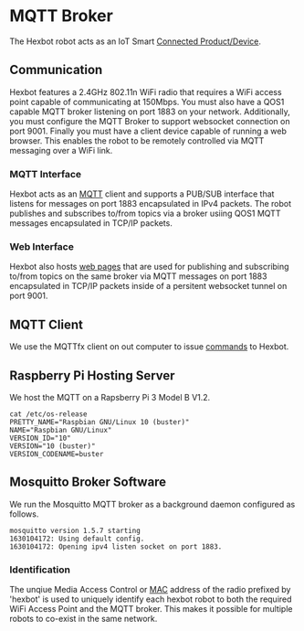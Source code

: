 # MQTT Broker

The Hexbot robot acts as an IoT Smart [Connected Product/Device](https://en.wikipedia.org/wiki/Smart_device).

## Communication
Hexbot features a 2.4GHz 802.11n WiFi radio that requires a WiFi access point capable of communicating at 150Mbps. You must also have a QOS1 capable MQTT broker listening on port 1883 on your network. Additionally, you must configure the MQTT Broker to support websocket connection on port 9001. Finally you must have a client device capable of running a web browser. This enables the robot to be remotely controlled via MQTT messaging over a WiFi link.

### MQTT Interface
Hexbot acts as an [MQTT](https://en.wikipedia.org/wiki/MQTT) client and supports a PUB/SUB interface that listens for messages on port 1883 encapsulated in IPv4 packets. The robot publishes and subscribes to/from topics via a broker usiing QOS1 MQTT messages encapsulated in TCP/IP packets. 

### Web Interface
Hexbot also hosts [web pages](hexbotWebInterface.md) that are used for publishing and subscribing to/from topics on the same broker via MQTT messages on port 1883 encapsulated in TCP/IP packets inside of a persitent websocket tunnel on port 9001. 

## MQTT Client
We use the MQTTfx client on out computer to issue [commands](mqttCommands.md) to Hexbot.

## Raspberry Pi Hosting Server
We host the MQTT on a Rapsberry Pi 3 Model B V1.2. 

```
cat /etc/os-release
PRETTY_NAME="Raspbian GNU/Linux 10 (buster)"
NAME="Raspbian GNU/Linux"
VERSION_ID="10"
VERSION="10 (buster)"
VERSION_CODENAME=buster
```

## Mosquitto Broker Software
We run the Mosquitto MQTT broker as a background daemon configured as follows.

```
mosquitto version 1.5.7 starting
1630104172: Using default config.
1630104172: Opening ipv4 listen socket on port 1883.
```

### Identification
The unqiue Media Access Control or [MAC](https://en.wikipedia.org/wiki/Medium_access_control) address of the radio prefixed by 'hexbot' is used to uniquely identify each hexbot robot to both the required WiFi Access Point and the MQTT broker. This makes it possible for multiple robots to co-exist in the same network.
